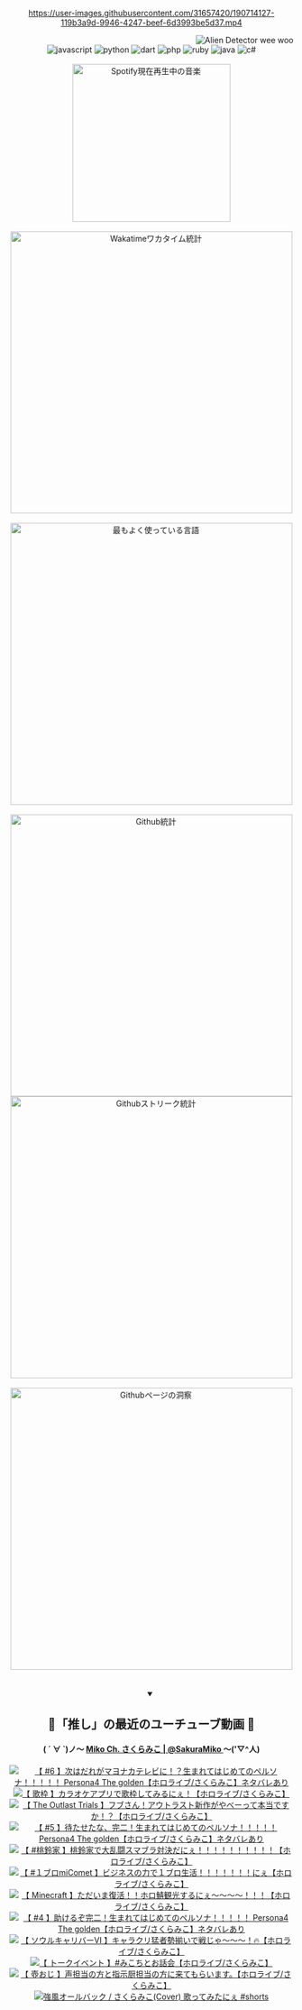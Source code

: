 <!-- START: HERO IMAGE GIF ////////// ////////// ////////// -->
<!-- <img src="@/../assets/img/gaming/ghost-of-tsushima.gif" width="100%"  alt="nellyXinwei's Hero Gif Image"/> -->
<!-- END: HERO IMAGE GIF ////////// ////////// ////////// -->

<div align="center" >  
  
<!-- START:ワンピース 第1015話「ルフィはRED ROCを使う」 -->
<https://user-images.githubusercontent.com/31657420/190714127-119b3a9d-9946-4247-beef-6d3993be5d37.mp4>
<!-- END:ワンピース 第1015話「ルフィはRED ROCを使う」 -->

<!-- START:VISITOR COUNTER -->
<div width="100%" align="right">
<img src="https://komarev.com/ghpvc/?username=nellyXinwei&label=🛸&color=grey&style=for-the-badge&labelcolor=ffffff" alt="Alien Detector wee woo"/>
</div>
<!-- END:VISITOR COUNTER -->

<!-- START: PROGRAMMING LANGUAGES -->
<!-- 色彩 Color Scheme:
#961E3A, #8A0D42, #5A0640, #4F265E, #2B355A, #3E759B, #CC4246,
#BB2649, #AD1052, #700750, #633075, #364270, #4E92C2, #FF5357
Sauce: https://www.webcreatorbox.com/inspiration/pantone-2023
-->

<img src="https://img.shields.io/badge/javascript%20-%23BB2649.svg?&style=for-the-badge&logo=javascript&logoColor=white&labelColor=961E3A" alt="javascript"/>
<img src="https://img.shields.io/badge/python%20-%23AD1052.svg?&style=for-the-badge&logo=python&logoColor=white&labelColor=8A0D42" alt="python" />
<img src="https://img.shields.io/badge/dart%20-%23700750.svg?&style=for-the-badge&logo=dart&logoColor=white&labelColor=5A0640" alt="dart"/>
<img src="https://img.shields.io/badge/php%20-%23633075.svg?&style=for-the-badge&logo=php&logoColor=white&labelColor=4F265E" alt="php"/>
<img src="https://img.shields.io/badge/ruby%20-%23364270.svg?&style=for-the-badge&logo=ruby&logoColor=white&labelColor=2B355A" alt="ruby"/>
<img src="https://img.shields.io/badge/java%20-%234E92C2.svg?&style=for-the-badge&logo=openjdk&logoColor=white&labelColor=3E759B" alt="java"/>
<img src="https://img.shields.io/badge/c%23-%23FF5357.svg?style=for-the-badge&logo=c-sharp&logoColor=white&labelColor=CC4246" alt="c#"/>  
<!-- END: PROGRAMMING LANGUAGES -->

<br>
<br>

<!-- START: MUSIC STATUS -->
  <!-- <a href="https://newojima-gsrs-20220114.vercel.app/api/now-playing?open">
    <img src="https://newojima-gsrs-20220114.vercel.app/api/now-playing" alt="Spotify現在再生中の音楽">
  </a> -->
  <img src="https://newojima-grss-20230114.vercel.app/api/spotify?border_color=transparent" alt="Spotify現在再生中の音楽" width="280px">
<!-- END: MUSIC STATUS -->

<br>
<br>

<!-- START: GITHUB STATUS -->
<!-- 色彩 Color Scheme:  #BB2649, #AD1052, #700750, #633075 -->
<img align="center" src="https://newojima-grs-20230109.vercel.app/api/wakatime?username=newojima&layout=compact&langs_count=10&locale=ja&hide_title=false&title_color=fff&hide_border=true&text_color=fff&bg_color=BB2649,BB2649,633075,633075&hide=other,css,html,bash,xml,git%20config,makefile,properties,yaml,markdown,text,json,jsx" alt="Wakatimeワカタイム統計" width="500px"/>

<br>
<br>

<!-- 色彩 Color Scheme:  #633075, #364270, #4E92C2 -->
  <img align="center" src="https://newojima-grs-20230109.vercel.app/api/top-langs?username=newojima&layout=compact&text_color=fff&icon_color=fff&hide_border=true&&locale=ja&hide_title=false&title_color=fff&include_all_commits=true&card_width=445&langs_count=11&hide=c%23,powershell,shaderlab,hlsl,makefile,jupyter%20notebook,python,html,css,shell,batchfile,less,liquid,hack,scss&bg_color=4F265E,633075,4E92C2" alt="最もよく使っている言語" width="500px"/>

<br>
<br>

<!-- 色彩 Color Scheme:  #4E92C2, #FF5357 -->
  <img align="center" src="https://newojima-grs-20230109.vercel.app/api?username=newojima&rank_icon=github&show_icons=true&&locale=ja&title_color=fff&text_color=fff&icon_color=fff&hide_border=true&hide_title=false&count_private=true&include_all_commits=true&card_width=495&disable_animations=true&bg_color=4E92C2,4E92C2,FF5357" alt="Github統計" width="500px"/>

<br>

<img align="center" src="https://streak-stats.demolab.com?user=newojima&theme=dark&hide_border=true&locale=ja&ring=BB2649&stroke=222222&background=151515&sideLabels=BB2649&currStreakLabel=ffffff&border=BB2649&fire=FF5357&currStreakNum=ffffff&sideNums=FF5357&dates=ffffff" alt="Githubストリーク統計" width="500px"/>

<br>
<br>

  <img align="center" width="500px" src="@/../assets/img/page-insights.svg" alt="Githubページの洞察"/>
  
</div>
<!-- END: GITHUB STATUS -->

<br>
<br>

<div align="center">
<details open>
  <summary>

  </summary>

  <h2 align="center">🌸「推し」の最近のユーチューブ動画 🌸</h2>
  <h4>
  ( ´ ∀ `)ノ～ 
  <a href="https://www.youtube.com/@SakuraMiko">Miko Ch. さくらみこ | @SakuraMiko
  </a>
   ～('▽^人)
  </h4>

  <!-- BEGIN YOUTUBE-CARDS -->
<a href="https://www.youtube.com/watch?v=LUKUkv5CNZU"><img src="https://ytcards.demolab.com/?id=LUKUkv5CNZU&title=%E3%80%90+%236+%E3%80%91%E6%AC%A1%E3%81%AF%E3%81%A0%E3%82%8C%E3%81%8C%E3%83%9E%E3%83%A8%E3%83%8A%E3%82%AB%E3%83%86%E3%83%AC%E3%83%93%E3%81%AB%EF%BC%81%EF%BC%9F%E7%94%9F%E3%81%BE%E3%82%8C%E3%81%A6%E3%81%AF%E3%81%98%E3%82%81%E3%81%A6%E3%81%AE%E3%83%9A%E3%83%AB%E3%82%BD%E3%83%8A%EF%BC%81%EF%BC%81%EF%BC%81%EF%BC%81%EF%BC%81+Persona4+The+golden%E3%80%90%E3%83%9B%E3%83%AD%E3%83%A9%E3%82%A4%E3%83%96%2F%E3%81%95%E3%81%8F%E3%82%89%E3%81%BF%E3%81%93%E3%80%91%E3%83%8D%E3%82%BF%E3%83%90%E3%83%AC%E3%81%82%E3%82%8A&lang=ja&timestamp=1685786742&background_color=%230d1117&title_color=%23ffffff&stats_color=%23dedede&width=187&duration=20535" alt="【 #6 】次はだれがマヨナカテレビに！？生まれてはじめてのペルソナ！！！！！ Persona4 The golden【ホロライブ/さくらみこ】ネタバレあり" title="【 #6 】次はだれがマヨナカテレビに！？生まれてはじめてのペルソナ！！！！！ Persona4 The golden【ホロライブ/さくらみこ】ネタバレあり"></a>
<a href="https://www.youtube.com/watch?v=apSX-TDQ9XA"><img src="https://ytcards.demolab.com/?id=apSX-TDQ9XA&title=%E3%80%90+%E6%AD%8C%E6%9E%A0+%E3%80%91%E3%82%AB%E3%83%A9%E3%82%AA%E3%82%B1%E3%82%A2%E3%83%97%E3%83%AA%E3%81%A7%E6%AD%8C%E6%9E%A0%E3%81%97%E3%81%A6%E3%81%BF%E3%82%8B%E3%81%AB%E3%81%87%EF%BC%81%E3%80%90%E3%83%9B%E3%83%AD%E3%83%A9%E3%82%A4%E3%83%96%2F%E3%81%95%E3%81%8F%E3%82%89%E3%81%BF%E3%81%93%E3%80%91&lang=ja&timestamp=1685459562&background_color=%230d1117&title_color=%23ffffff&stats_color=%23dedede&width=187&duration=10273" alt="【 歌枠 】カラオケアプリで歌枠してみるにぇ！【ホロライブ/さくらみこ】" title="【 歌枠 】カラオケアプリで歌枠してみるにぇ！【ホロライブ/さくらみこ】"></a>
<a href="https://www.youtube.com/watch?v=fYrIXC3N6Rc"><img src="https://ytcards.demolab.com/?id=fYrIXC3N6Rc&title=%E3%80%90+The+Outlast+Trials+%E3%80%91%E3%83%95%E3%83%96%E3%81%95%E3%82%93%EF%BC%81%E3%82%A2%E3%82%A6%E3%83%88%E3%83%A9%E3%82%B9%E3%83%88%E6%96%B0%E4%BD%9C%E3%81%8C%E3%82%84%E3%81%B9%E3%83%BC%E3%81%A3%E3%81%A6%E6%9C%AC%E5%BD%93%E3%81%A7%E3%81%99%E3%81%8B%EF%BC%81%EF%BC%9F%E3%80%90%E3%83%9B%E3%83%AD%E3%83%A9%E3%82%A4%E3%83%96%2F%E3%81%95%E3%81%8F%E3%82%89%E3%81%BF%E3%81%93%E3%80%91&lang=ja&timestamp=1685371790&background_color=%230d1117&title_color=%23ffffff&stats_color=%23dedede&width=187&duration=8880" alt="【 The Outlast Trials 】フブさん！アウトラスト新作がやべーって本当ですか！？【ホロライブ/さくらみこ】" title="【 The Outlast Trials 】フブさん！アウトラスト新作がやべーって本当ですか！？【ホロライブ/さくらみこ】"></a>
<a href="https://www.youtube.com/watch?v=10BOG2JxLCQ"><img src="https://ytcards.demolab.com/?id=10BOG2JxLCQ&title=%E3%80%90+%235+%E3%80%91%E5%BE%85%E3%81%9F%E3%81%9B%E3%81%9F%E3%81%AA%E3%80%81%E5%AE%8C%E4%BA%8C%EF%BC%81%E7%94%9F%E3%81%BE%E3%82%8C%E3%81%A6%E3%81%AF%E3%81%98%E3%82%81%E3%81%A6%E3%81%AE%E3%83%9A%E3%83%AB%E3%82%BD%E3%83%8A%EF%BC%81%EF%BC%81%EF%BC%81%EF%BC%81%EF%BC%81+Persona4+The+golden%E3%80%90%E3%83%9B%E3%83%AD%E3%83%A9%E3%82%A4%E3%83%96%2F%E3%81%95%E3%81%8F%E3%82%89%E3%81%BF%E3%81%93%E3%80%91%E3%83%8D%E3%82%BF%E3%83%90%E3%83%AC%E3%81%82%E3%82%8A&lang=ja&timestamp=1685274034&background_color=%230d1117&title_color=%23ffffff&stats_color=%23dedede&width=187&duration=15199" alt="【 #5 】待たせたな、完二！生まれてはじめてのペルソナ！！！！！ Persona4 The golden【ホロライブ/さくらみこ】ネタバレあり" title="【 #5 】待たせたな、完二！生まれてはじめてのペルソナ！！！！！ Persona4 The golden【ホロライブ/さくらみこ】ネタバレあり"></a>
<a href="https://www.youtube.com/watch?v=imRAbD3rFTg"><img src="https://ytcards.demolab.com/?id=imRAbD3rFTg&title=%E3%80%90+%23%E6%A1%83%E9%88%B4%E5%AE%B6+%E3%80%91%E6%A1%83%E9%88%B4%E5%AE%B6%E3%81%A7%E5%A4%A7%E4%B9%B1%E9%97%98%E3%82%B9%E3%83%9E%E3%83%96%E3%83%A9%E5%AF%BE%E6%B1%BA%E3%81%A0%E3%81%AB%E3%81%87%EF%BC%81%EF%BC%81%EF%BC%81%EF%BC%81%EF%BC%81%EF%BC%81%EF%BC%81%EF%BC%81%EF%BC%81%EF%BC%81%E3%80%90%E3%83%9B%E3%83%AD%E3%83%A9%E3%82%A4%E3%83%96%2F%E3%81%95%E3%81%8F%E3%82%89%E3%81%BF%E3%81%93%E3%80%91&lang=ja&timestamp=1685189458&background_color=%230d1117&title_color=%23ffffff&stats_color=%23dedede&width=187&duration=3679" alt="【 #桃鈴家 】桃鈴家で大乱闘スマブラ対決だにぇ！！！！！！！！！！【ホロライブ/さくらみこ】" title="【 #桃鈴家 】桃鈴家で大乱闘スマブラ対決だにぇ！！！！！！！！！！【ホロライブ/さくらみこ】"></a>
<a href="https://www.youtube.com/watch?v=CklNxvworF8"><img src="https://ytcards.demolab.com/?id=CklNxvworF8&title=%E3%80%90+%23%EF%BC%91%E3%83%96%E3%83%ADmiComet+%E3%80%91%E3%83%93%E3%82%B8%E3%83%8D%E3%82%B9%E3%81%AE%E5%8A%9B%E3%81%A7%EF%BC%91%E3%83%96%E3%83%AD%E7%94%9F%E6%B4%BB%EF%BC%81%EF%BC%81%EF%BC%81%EF%BC%81%EF%BC%81%EF%BC%81%EF%BC%81%E3%81%AB%E3%81%87%E3%80%90%E3%83%9B%E3%83%AD%E3%83%A9%E3%82%A4%E3%83%96%2F%E3%81%95%E3%81%8F%E3%82%89%E3%81%BF%E3%81%93%E3%80%91&lang=ja&timestamp=1685129871&background_color=%230d1117&title_color=%23ffffff&stats_color=%23dedede&width=187&duration=21224" alt="【 #１ブロmiComet 】ビジネスの力で１ブロ生活！！！！！！！にぇ【ホロライブ/さくらみこ】" title="【 #１ブロmiComet 】ビジネスの力で１ブロ生活！！！！！！！にぇ【ホロライブ/さくらみこ】"></a>
<a href="https://www.youtube.com/watch?v=b5CvWIJqWlk"><img src="https://ytcards.demolab.com/?id=b5CvWIJqWlk&title=%E3%80%90+Minecraft+%E3%80%91%E3%81%9F%E3%81%A0%E3%81%84%E3%81%BE%E5%BE%A9%E6%B4%BB%EF%BC%81%EF%BC%81%E3%83%9B%E3%83%AD%E9%AF%96%E8%A6%B3%E5%85%89%E3%81%99%E3%82%8B%E3%81%AB%E3%81%87%EF%BD%9E%EF%BD%9E%EF%BD%9E%EF%BD%9E%EF%BC%81%EF%BC%81%EF%BC%81%E3%80%90%E3%83%9B%E3%83%AD%E3%83%A9%E3%82%A4%E3%83%96%2F%E3%81%95%E3%81%8F%E3%82%89%E3%81%BF%E3%81%93%E3%80%91&lang=ja&timestamp=1684940560&background_color=%230d1117&title_color=%23ffffff&stats_color=%23dedede&width=187&duration=13105" alt="【 Minecraft 】ただいま復活！！ホロ鯖観光するにぇ～～～～！！！【ホロライブ/さくらみこ】" title="【 Minecraft 】ただいま復活！！ホロ鯖観光するにぇ～～～～！！！【ホロライブ/さくらみこ】"></a>
<a href="https://www.youtube.com/watch?v=kGbv5-y676A"><img src="https://ytcards.demolab.com/?id=kGbv5-y676A&title=%E3%80%90+%234+%E3%80%91%E5%8A%A9%E3%81%91%E3%82%8B%E3%81%9E%E5%AE%8C%E4%BA%8C%EF%BC%81%E7%94%9F%E3%81%BE%E3%82%8C%E3%81%A6%E3%81%AF%E3%81%98%E3%82%81%E3%81%A6%E3%81%AE%E3%83%9A%E3%83%AB%E3%82%BD%E3%83%8A%EF%BC%81%EF%BC%81%EF%BC%81%EF%BC%81%EF%BC%81+Persona4+The+golden%E3%80%90%E3%83%9B%E3%83%AD%E3%83%A9%E3%82%A4%E3%83%96%2F%E3%81%95%E3%81%8F%E3%82%89%E3%81%BF%E3%81%93%E3%80%91%E3%83%8D%E3%82%BF%E3%83%90%E3%83%AC%E3%81%82%E3%82%8A&lang=ja&timestamp=1684055248&background_color=%230d1117&title_color=%23ffffff&stats_color=%23dedede&width=187&duration=16275" alt="【 #4 】助けるぞ完二！生まれてはじめてのペルソナ！！！！！ Persona4 The golden【ホロライブ/さくらみこ】ネタバレあり" title="【 #4 】助けるぞ完二！生まれてはじめてのペルソナ！！！！！ Persona4 The golden【ホロライブ/さくらみこ】ネタバレあり"></a>
<a href="https://www.youtube.com/watch?v=STyVU1BQ6LA"><img src="https://ytcards.demolab.com/?id=STyVU1BQ6LA&title=%E3%80%90+%E3%82%BD%E3%82%A6%E3%83%AB%E3%82%AD%E3%83%A3%E3%83%AA%E3%83%90%E3%83%BC%E2%85%A5+%E3%80%91%E3%82%AD%E3%83%A3%E3%83%A9%E3%82%AF%E3%83%AA%E7%8C%9B%E8%80%85%E5%8B%A2%E6%8F%83%E3%81%84%E3%81%A7%E6%88%A6%E3%81%98%E3%82%83%EF%BD%9E%EF%BD%9E%EF%BD%9E%EF%BC%81%F0%9F%94%A5%E3%80%90%E3%83%9B%E3%83%AD%E3%83%A9%E3%82%A4%E3%83%96%2F%E3%81%95%E3%81%8F%E3%82%89%E3%81%BF%E3%81%93%E3%80%91&lang=ja&timestamp=1683986891&background_color=%230d1117&title_color=%23ffffff&stats_color=%23dedede&width=187&duration=6817" alt="【 ソウルキャリバーⅥ 】キャラクリ猛者勢揃いで戦じゃ～～～！🔥【ホロライブ/さくらみこ】" title="【 ソウルキャリバーⅥ 】キャラクリ猛者勢揃いで戦じゃ～～～！🔥【ホロライブ/さくらみこ】"></a>
<a href="https://www.youtube.com/watch?v=l3nzfrfu1UI"><img src="https://ytcards.demolab.com/?id=l3nzfrfu1UI&title=%E3%80%90+%E3%83%88%E3%83%BC%E3%82%AF%E3%82%A4%E3%83%99%E3%83%B3%E3%83%88+%E3%80%91%23%E3%81%BF%E3%81%93%E3%81%A1%E3%81%A8%E3%81%8A%E8%A9%B1%E4%BC%9A%E3%80%90%E3%83%9B%E3%83%AD%E3%83%A9%E3%82%A4%E3%83%96%2F%E3%81%95%E3%81%8F%E3%82%89%E3%81%BF%E3%81%93%E3%80%91&lang=ja&timestamp=1683811076&background_color=%230d1117&title_color=%23ffffff&stats_color=%23dedede&width=187&duration=3945" alt="【 トークイベント 】#みこちとお話会【ホロライブ/さくらみこ】" title="【 トークイベント 】#みこちとお話会【ホロライブ/さくらみこ】"></a>
<a href="https://www.youtube.com/watch?v=riMbE5QnL4A"><img src="https://ytcards.demolab.com/?id=riMbE5QnL4A&title=%E3%80%90+%E5%A3%BA%E3%81%8A%E3%81%98+%E3%80%91%E5%A3%B0%E6%8B%85%E5%BD%93%E3%81%AE%E6%96%B9%E3%81%A8%E6%8C%87%E7%A4%BA%E5%8E%A8%E6%8B%85%E5%BD%93%E3%81%AE%E6%96%B9%E3%81%AB%E6%9D%A5%E3%81%A6%E3%82%82%E3%82%89%E3%81%84%E3%81%BE%E3%81%99%E3%80%82%E3%80%90%E3%83%9B%E3%83%AD%E3%83%A9%E3%82%A4%E3%83%96%2F%E3%81%95%E3%81%8F%E3%82%89%E3%81%BF%E3%81%93%E3%80%91&lang=ja&timestamp=1683720985&background_color=%230d1117&title_color=%23ffffff&stats_color=%23dedede&width=187&duration=3765" alt="【 壺おじ 】声担当の方と指示厨担当の方に来てもらいます。【ホロライブ/さくらみこ】" title="【 壺おじ 】声担当の方と指示厨担当の方に来てもらいます。【ホロライブ/さくらみこ】"></a>
<a href="https://www.youtube.com/watch?v=HyCGDHM26S4"><img src="https://ytcards.demolab.com/?id=HyCGDHM26S4&title=%E5%BC%B7%E9%A2%A8%E3%82%AA%E3%83%BC%E3%83%AB%E3%83%90%E3%83%83%E3%82%AF+%2F+%E3%81%95%E3%81%8F%E3%82%89%E3%81%BF%E3%81%93%28Cover%29+%E6%AD%8C%E3%81%A3%E3%81%A6%E3%81%BF%E3%81%9F%E3%81%AB%E3%81%87+%23shorts&lang=ja&timestamp=1683711657&background_color=%230d1117&title_color=%23ffffff&stats_color=%23dedede&width=187&duration=50" alt="強風オールバック / さくらみこ(Cover) 歌ってみたにぇ #shorts" title="強風オールバック / さくらみこ(Cover) 歌ってみたにぇ #shorts"></a>
<!-- END YOUTUBE-CARDS -->

</div>
  
</details>
